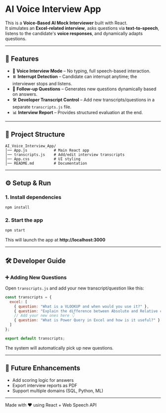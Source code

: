 # AI Voice Interview App

This is a **Voice-Based AI Mock Interviewer** built with React.  
It simulates an **Excel-related interview**, asks questions via **text-to-speech**, listens to the candidate's **voice responses**, and dynamically adapts questions.

---

## 🚀 Features
- 🎤 **Voice Interview Mode** – No typing, full speech-based interaction.
- ⏸️ **Interrupt Detection** – Candidate can interrupt anytime; the interviewer stops and listens.
- 🔄 **Follow-up Questions** – Generates new questions dynamically based on answers.
- 🛠️ **Developer Transcript Control** – Add new transcripts/questions in a separate `transcripts.js` file.
- 📊 **Interview Report** – Provides structured evaluation at the end.

---

## 📂 Project Structure
```
AI_Voice_Interview_App/
│── App.js            # Main React app
│── transcripts.js    # Add/edit interview transcripts
│── App.css           # UI styling
│── README.md         # Documentation
```

---

## ⚙️ Setup & Run

### 1. Install dependencies
```bash
npm install
```

### 2. Start the app
```bash
npm start
```

This will launch the app at **http://localhost:3000**

---

## 🛠️ Developer Guide

### ➕ Adding New Questions
Open `transcripts.js` and add your new transcript/question like this:

```javascript
const transcripts = {
  excel: [
    { question: "What is a VLOOKUP and when would you use it?" },
    { question: "Explain the difference between Absolute and Relative cell references." },
    // Add your new ones here 👇
    { question: "What is Power Query in Excel and how is it useful?" }
  ]
};

export default transcripts;
```

The system will automatically pick up new questions.

---

## 🎯 Future Enhancements
- Add scoring logic for answers
- Export interview reports as PDF
- Support multiple domains (SQL, Python, ML)

---

Made with ❤️ using React + Web Speech API
